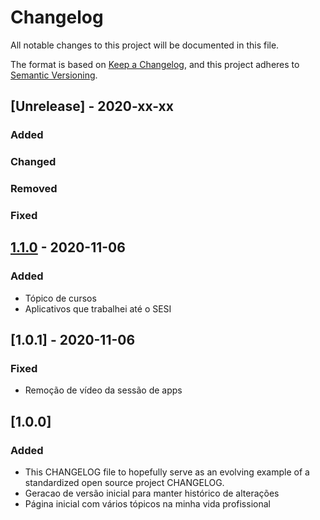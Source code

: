 # Changelog
All notable changes to this project will be documented in this file.

The format is based on [Keep a Changelog](https://keepachangelog.com/en/1.0.0/),
and this project adheres to [Semantic Versioning](https://semver.org/spec/v2.0.0.html).

## [Unrelease] - 2020-xx-xx

### Added

### Changed

### Removed

### Fixed

## [1.1.0] - 2020-11-06

### Added

- Tópico de cursos
- Aplicativos que trabalhei até o SESI

## [1.0.1] - 2020-11-06

### Fixed

- Remoção de vídeo da sessão de apps

## [1.0.0]

### Added

- This CHANGELOG file to hopefully serve as an evolving example of a standardized open source project CHANGELOG.
- Geracao de versão inicial para manter histórico de alterações
- Página inicial com vários tópicos na minha vida profissional

[Unreleased]: https://github.com/alexferreiradev/alexferreiradev.github.io/compare/DEVELOP...MASTER
[1.1.0]: https://github.com/alexferreiradev/alexferreiradev.github.io/compare/v1.1.0...MASTER